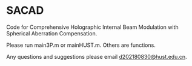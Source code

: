 # SACAD
Code for Comprehensive Holographic Internal Beam Modulation with Spherical Aberration Compensation.

Please run main3P.m or mainHUST.m. Others are functions.

Any questions and suggestions please email d202180830@hust.edu.cn.
